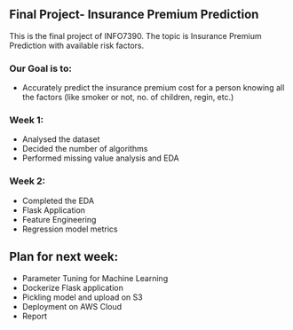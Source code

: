 ## Final Project- Insurance Premium Prediction 
This is the final project of INFO7390. The topic is Insurance Premium Prediction with available risk factors.

### Our Goal is to:
- Accurately predict the insurance premium cost for a person knowing all the factors (like smoker or not, no. of children, regin, etc.)

### Week 1:
- Analysed the dataset 
- Decided the number of algorithms
- Performed missing value analysis and EDA

### Week 2:
- Completed the EDA
- Flask Application
- Feature Engineering 
- Regression model metrics

## Plan for next week:
- Parameter Tuning for Machine Learning
- Dockerize Flask application
- Pickling model and upload on S3
- Deployment on AWS Cloud
- Report

